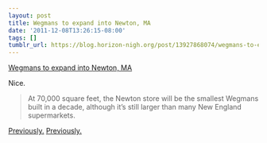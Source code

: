 ```yaml
---
layout: post
title: Wegmans to expand into Newton, MA
date: '2011-12-08T13:26:15-08:00'
tags: []
tumblr_url: https://blog.horizon-nigh.org/post/13927868074/wegmans-to-expand-into-newton-ma
---
```

[Wegmans to expand into Newton, MA](http://www.bostonglobe.com/business/2011/12/06/wegmans-expand-into-newton/E5xHfSQwciJ5HmJ4LroFfL/story.html)  

Nice.

> At 70,000 square feet, the Newton store will be the smallest Wegmans built in a decade, although it’s still larger than many New England supermarkets.

[Previously.](http://blog.horizon-nigh.org/2011/10/20/marco-arment-how-to-bring-good-design-to-a-platform.html) [Previously.](http://blog.horizon-nigh.org/2011/10/15/first-wegmans-in-new-england-opening-tomorrow.html)

